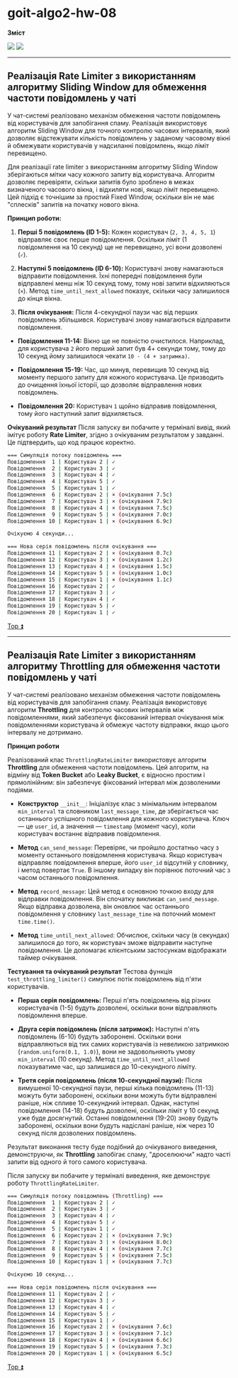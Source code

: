 <a id="top"></a>

# goit-algo2-hw-08

**Зміст**

<a href="#1"><img src="https://img.shields.io/badge/Реалізація Rate Limiter з використанням алгоритму Sliding Window для обмеження частоти повідомлень у чаті-512BD4?style=for-the-badge"/></a> <a href="#2"><img src="https://img.shields.io/badge/Реалізація Rate Limiter з використанням алгоритму Throttling для обмеження частоти повідомлень у чаті-ECD53F?style=for-the-badge"/></a>

---

<a id="1"></a>

## Реалізація Rate Limiter з використанням алгоритму Sliding Window для обмеження частоти повідомлень у чаті

У чат-системі реалізовано механізм обмеження частоти повідомлень від користувачів для запобігання спаму. Реалізація використовує алгоритм Sliding Window для точного контролю часових інтервалів, який дозволяє відстежувати кількість повідомлень у заданому часовому вікні й обмежувати користувачів у надсиланні повідомлень, якщо ліміт перевищено.

Для реалізації rate limiter з використанням алгоритму Sliding Window зберігаються мітки часу кожного запиту від користувача. Алгоритм дозволяє перевіряти, скільки запитів було зроблено в межах визначеного часового вікна, і відхиляти нові, якщо ліміт перевищено. Цей підхід є точнішим за простий Fixed Window, оскільки він не має "сплесків" запитів на початку нового вікна.

**Принцип роботи:**

1. **Перші 5 повідомлень (ID 1-5):** Кожен користувач (```2, 3, 4, 5, 1```) відправляє своє перше повідомлення. Оскільки ліміт (1 повідомлення на 10 секунд) ще не перевищено, усі вони дозволені (```✓```).

2. **Наступні 5 повідомлень (ID 6-10):** Користувачі знову намагаються відправити повідомлення. Їхні попередні повідомлення були відправлені менш ніж 10 секунд тому, тому нові запити відхиляються (```×```). Метод ```time_until_next_allowed``` показує, скільки часу залишилося до кінця вікна.

3. **Після очікування:** Після 4-секундної паузи час від перших повідомлень збільшився. Користувачі знову намагаються відправити повідомлення.

- **Повідомлення 11-14:** Вікно ще не повністю очистилося. Наприклад, для користувача ```2``` його перший запит був 4+ секунди тому, тому до 10 секунд йому залишилося чекати ```10 - (4 + затримка)```.

- **Повідомлення 15-19:** Час, що минув, перевищив 10 секунд від моменту першого запиту для кожного користувача. Це призводить до очищення їхньої історії, що дозволяє відправлення нових повідомлень.

- **Повідомлення 20:** Користувач ```1``` щойно відправив повідомлення, тому його наступний запит відхиляється.

**Очікуваний результат**
Після запуску ви побачите у терміналі вивід, який імітує роботу **Rate Limiter**, згідно з очікуваним результатом у завданні. Це підтвердить, що код працює коректно.

```Bash
=== Симуляція потоку повідомлень ===
Повідомлення  1 | Користувач 2 | ✓
Повідомлення  2 | Користувач 3 | ✓
Повідомлення  3 | Користувач 4 | ✓
Повідомлення  4 | Користувач 5 | ✓
Повідомлення  5 | Користувач 1 | ✓
Повідомлення  6 | Користувач 2 | × (очікування 7.5с)
Повідомлення  7 | Користувач 3 | × (очікування 7.9с)
Повідомлення  8 | Користувач 4 | × (очікування 7.5с)
Повідомлення  9 | Користувач 5 | × (очікування 7.0с)
Повідомлення 10 | Користувач 1 | × (очікування 6.9с)

Очікуємо 4 секунди...

=== Нова серія повідомлень після очікування ===
Повідомлення 11 | Користувач 2 | × (очікування 0.7с)
Повідомлення 12 | Користувач 3 | × (очікування 1.2с)
Повідомлення 13 | Користувач 4 | × (очікування 1.5с)
Повідомлення 14 | Користувач 5 | × (очікування 1.0с)
Повідомлення 15 | Користувач 1 | × (очікування 1.1с)
Повідомлення 16 | Користувач 2 | ✓
Повідомлення 17 | Користувач 3 | ✓
Повідомлення 18 | Користувач 4 | ✓
Повідомлення 19 | Користувач 5 | ✓
Повідомлення 20 | Користувач 1 | ✓
```

[Top :arrow_double_up:](#top)

---

<a id="2"></a>

## Реалізація Rate Limiter з використанням алгоритму Throttling для обмеження частоти повідомлень у чаті

У чат-системі реалізовано механізм обмеження частоти повідомлень від користувачів для запобігання спаму. Реалізація використовує алгоритм **Throttling** для контролю часових інтервалів між повідомленнями, який забезпечує фіксований інтервал очікування між повідомленнями користувача й обмежує частоту відправки, якщо цього інтервалу не дотримано.

**Принцип роботи**

Реалізований клас ```ThrottlingRateLimiter``` використовує алгоритм **Throttling** для обмеження частоти повідомлень. Цей алгоритм, на відміну від **Token Bucket** або **Leaky Bucket**, є відносно простим і прямолінійним: він забезпечує фіксований інтервал між дозволеними подіями.

- **Конструктор** ```__init__```: Ініціалізує клас з мінімальним інтервалом ```min_interval``` та словником ```last_message_time```, де зберігається час останнього успішного повідомлення для кожного користувача. Ключ — це ```user_id```, а значення — ```timestamp``` (момент часу), коли користувач востаннє відправив повідомлення.

- **Метод** ```can_send_message```: Перевіряє, чи пройшло достатньо часу з моменту останнього повідомлення користувача. Якщо користувач відправляє повідомлення вперше, його ```user_id``` відсутній у словнику, і метод повертає ```True```. В іншому випадку він порівнює поточний час з часом останнього повідомлення.

- **Метод** ```record_message```: Цей метод є основною точкою входу для відправки повідомлення. Він спочатку викликає ```can_send_message```. Якщо відправка дозволена, він оновлює час останнього повідомлення у словнику ```last_message_time``` на поточний момент ```time.time()```.

- **Метод** ```time_until_next_allowed```: Обчислює, скільки часу (в секундах) залишилося до того, як користувач зможе відправити наступне повідомлення. Це допомагає клієнтським застосункам відображати таймер очікування.

**Тестування та очікуваний результат**
Тестова функція ```test_throttling_limiter()``` симулює потік повідомлень від п'яти користувачів.

- **Перша серія повідомлень:** Перші п'ять повідомлень від різних користувачів (1-5) будуть дозволені, оскільки вони відправляють повідомлення вперше.

- **Друга серія повідомлень (після затримок):** Наступні п'ять повідомлень (6-10) будуть заборонені. Оскільки вони відправляються від тих самих користувачів із невеликою затримкою (```random.uniform(0.1, 1.0)```), вони не задовольняють умову ```min_interval``` (10 секунд). Метод ```time_until_next_allowed``` показуватиме час, що залишився до 10-секундного ліміту.

- **Третя серія повідомлень (після 10-секундної паузи):** Після вимушеної 10-секундної паузи, перші кілька повідомлень (11-13) можуть бути заборонені, оскільки вони можуть бути відправлені раніше, ніж спливе 10-секундний інтервал. Однак, наступні повідомлення (14-18) будуть дозволені, оскільки ліміт у 10 секунд уже буде досягнутий. Останні повідомлення (19-20) знову будуть заборонені, оскільки вони будуть надіслані раніше, ніж через 10 секунд після дозволених повідомлень.

Результат виконання тесту буде подібний до очікуваного виведення, демонструючи, як **Throttling** запобігає спаму, "дроселюючи" надто часті запити від одного й того самого користувача.

Після запуску ви побачите у терміналі виведення, яке демонструє роботу ```ThrottlingRateLimiter```.

```Bash
=== Симуляція потоку повідомлень (Throttling) ===
Повідомлення  1 | Користувач 2 | ✓
Повідомлення  2 | Користувач 3 | ✓
Повідомлення  3 | Користувач 4 | ✓
Повідомлення  4 | Користувач 5 | ✓
Повідомлення  5 | Користувач 1 | ✓
Повідомлення  6 | Користувач 2 | × (очікування 7.9с)
Повідомлення  7 | Користувач 3 | × (очікування 8.0с)
Повідомлення  8 | Користувач 4 | × (очікування 7.7с)
Повідомлення  9 | Користувач 5 | × (очікування 7.5с)
Повідомлення 10 | Користувач 1 | × (очікування 7.7с)

Очікуємо 10 секунд...

=== Нова серія повідомлень після очікування ===
Повідомлення 11 | Користувач 2 | ✓
Повідомлення 12 | Користувач 3 | ✓
Повідомлення 13 | Користувач 4 | ✓
Повідомлення 14 | Користувач 5 | ✓
Повідомлення 15 | Користувач 1 | ✓
Повідомлення 16 | Користувач 2 | × (очікування 7.6с)
Повідомлення 17 | Користувач 3 | × (очікування 7.1с)
Повідомлення 18 | Користувач 4 | × (очікування 6.6с)
Повідомлення 19 | Користувач 5 | × (очікування 7.3с)
Повідомлення 20 | Користувач 1 | × (очікування 6.5с)
```

[Top :arrow_double_up:](#top)